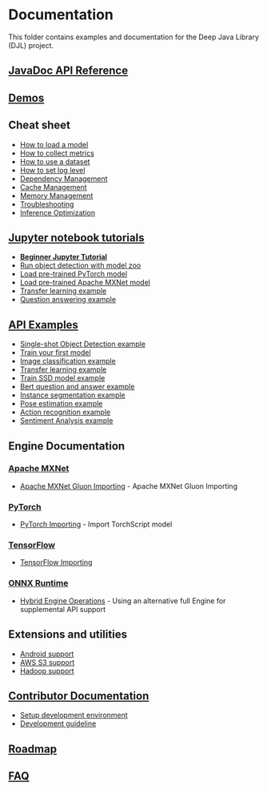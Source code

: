 # Documentation

This folder contains examples and documentation for the Deep Java Library (DJL) project.

## [JavaDoc API Reference](https://javadoc.djl.ai/)

## [Demos](https://djl.ai/website/demo.html)

## Cheat sheet

- [How to load a model](load_model.md)
- [How to collect metrics](how_to_collect_metrics.md)
- [How to use a dataset](development/how_to_use_dataset.md)
- [How to set log level](development/configure_logging.md)
- [Dependency Management](development/dependency_management.md)
- [Cache Management](development/cache_management.md)
- [Memory Management](development/memory_management.md)
- [Troubleshooting](development/troubleshooting.md)
- [Inference Optimization](development/inference_performance_optimization.md)

## [Jupyter notebook tutorials](../jupyter/README.md)

- **[Beginner Jupyter Tutorial](../jupyter/tutorial/README.md)**
- [Run object detection with model zoo](../jupyter/object_detection_with_model_zoo.ipynb)
- [Load pre-trained PyTorch model](../jupyter/load_pytorch_model.ipynb)
- [Load pre-trained Apache MXNet model](../jupyter/load_mxnet_model.ipynb)
- [Transfer learning example](../jupyter/transfer_learning_on_cifar10.ipynb)
- [Question answering example](../jupyter/BERTQA.ipynb)

## [API Examples](../examples/README.md)

- [Single-shot Object Detection example](../examples/docs/object_detection.md)
- [Train your first model](../examples/docs/train_mnist_mlp.md)
- [Image classification example](../examples/docs/image_classification.md)
- [Transfer learning example](../examples/docs/train_cifar10_resnet.md)
- [Train SSD model example](../examples/docs/train_pikachu_ssd.md)
- [Bert question and answer example](../examples/docs/BERT_question_and_answer.md)
- [Instance segmentation example](../examples/docs/instance_segmentation.md)
- [Pose estimation example](../examples/docs/pose_estimation.md)
- [Action recognition example](../examples/docs/action_recognition.md)
- [Sentiment Analysis example](../examples/docs/sentiment_analysis.md)

## Engine Documentation

### [Apache MXNet](../engines/mxnet/README.md)

- [Apache MXNet Gluon Importing](mxnet/how_to_convert_your_model_to_symbol.md) - Apache MXNet Gluon Importing

### [PyTorch](../engines/pytorch/README.md)

- [PyTorch Importing](pytorch/how_to_convert_your_model_to_torchscript.md) - Import TorchScript model

### [TensorFlow](../engines/tensorflow/README.md)

- [TensorFlow Importing](tensorflow/how_to_import_tensorflow_models_in_DJL.md)

### [ONNX Runtime](../engines/onnxruntime/onnxruntime-engine/README.md)

- [Hybrid Engine Operations](hybrid_engine.md) - Using an alternative full Engine for supplemental API support

## Extensions and utilities

- [Android support](../android/README.md)
- [AWS S3 support](../extensions/aws-ai/README.md)
- [Hadoop support](../extensions/hadoop/README.md)

## [Contributor Documentation](development/README.md)

- [Setup development environment](development/setup.md)
- [Development guideline](development/development_guideline.md)

## [Roadmap](roadmap.md)

## [FAQ](faq.md)
